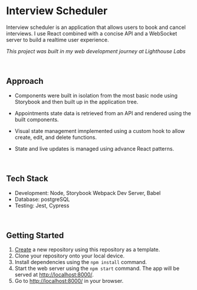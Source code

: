 # Interview Scheduler

Interview scheduler is an application that allows users to book and cancel interviews. I use React combined with a concise API and a WebSocket server to build a realtime user experience.  

*This project was built in my web development journey at Lighthouse Labs*

<br>

## Approach

* Components were built in isolation from the most basic node using Storybook and then built up in the application tree.

* Appointments state data is retrieved from an API and rendered using the built components.

* Visual state management imnplemented using a custom hook to allow create, edit, and delete functions.

* State and live updates is managed using advance React patterns.

<br>

## Tech Stack

* Development: Node, Storybook Webpack Dev Server, Babel
* Database: postgreSQL
* Testing: Jest, Cypress

<br>

## Getting Started

1. [Create](https://docs.github.com/en/repositories/creating-and-managing-repositories/creating-a-repository-from-a-template) a new repository using this repository as a template.
2. Clone your repository onto your local device.
3. Install dependencies using the `npm install` command.
3. Start the web server using the `npm start` command. The app will be served at <http://localhost:8000/>.
4. Go to <http://localhost:8000/> in your browser.
```

